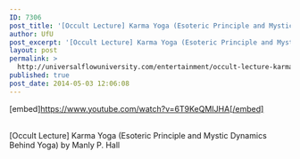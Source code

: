 ```yaml
---
ID: 7306
post_title: '[Occult Lecture] Karma Yoga (Esoteric Principle and Mystic Dynamics Behind Yoga)'
author: UfU
post_excerpt: '[Occult Lecture] Karma Yoga (Esoteric Principle and Mystic Dynamics Behind Yoga) by Manly P. Hall'
layout: post
permalink: >
  http://universalflowuniversity.com/entertainment/occult-lecture-karma-yoga-esoteric-principle-and-mystic-dynamics-behind-yoga/
published: true
post_date: 2014-05-03 12:06:08
---
```

[embed]https://www.youtube.com/watch?v=6T9KeQMIJHA[/embed]</br></br>
<p>[Occult Lecture] Karma Yoga (Esoteric Principle and Mystic Dynamics Behind Yoga) by Manly P. Hall</p>